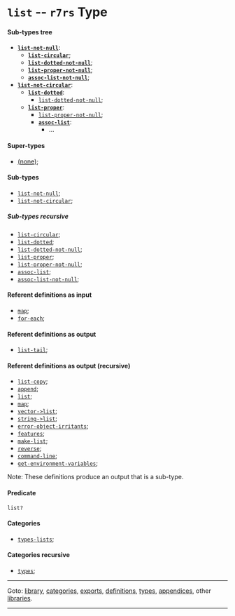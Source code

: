 

<a id='type__r7rs__list'></a>

# `list` -- `r7rs` Type


<a id='type__r7rs__list__sub-types-tree'></a>

#### Sub-types tree

* **[`list-not-null`](../../r7rs/types/list-not-null.md#type__r7rs__list-not-null)**:
  * **[`list-circular`](../../r7rs/types/list-circular.md#type__r7rs__list-circular)**;
  * **[`list-dotted-not-null`](../../r7rs/types/list-dotted-not-null.md#type__r7rs__list-dotted-not-null)**;
  * **[`list-proper-not-null`](../../r7rs/types/list-proper-not-null.md#type__r7rs__list-proper-not-null)**;
  * **[`assoc-list-not-null`](../../r7rs/types/assoc-list-not-null.md#type__r7rs__assoc-list-not-null)**;
* **[`list-not-circular`](../../r7rs/types/list-not-circular.md#type__r7rs__list-not-circular)**:
  * **[`list-dotted`](../../r7rs/types/list-dotted.md#type__r7rs__list-dotted)**:
    * [`list-dotted-not-null`](../../r7rs/types/list-dotted-not-null.md#type__r7rs__list-dotted-not-null);
  * **[`list-proper`](../../r7rs/types/list-proper.md#type__r7rs__list-proper)**:
    * [`list-proper-not-null`](../../r7rs/types/list-proper-not-null.md#type__r7rs__list-proper-not-null);
    * **[`assoc-list`](../../r7rs/types/assoc-list.md#type__r7rs__assoc-list)**:
      * ...


<a id='type__r7rs__list__super-types'></a>

#### Super-types

 * [(none)](../../r7rs/types/_index.md#toc__r7rs__types);


<a id='type__r7rs__list__sub-types'></a>

#### Sub-types

 * [`list-not-null`](../../r7rs/types/list-not-null.md#type__r7rs__list-not-null);
 * [`list-not-circular`](../../r7rs/types/list-not-circular.md#type__r7rs__list-not-circular);


<a id='type__r7rs__list__sub-types-recursive'></a>

##### Sub-types recursive

 * [`list-circular`](../../r7rs/types/list-circular.md#type__r7rs__list-circular);
 * [`list-dotted`](../../r7rs/types/list-dotted.md#type__r7rs__list-dotted);
 * [`list-dotted-not-null`](../../r7rs/types/list-dotted-not-null.md#type__r7rs__list-dotted-not-null);
 * [`list-proper`](../../r7rs/types/list-proper.md#type__r7rs__list-proper);
 * [`list-proper-not-null`](../../r7rs/types/list-proper-not-null.md#type__r7rs__list-proper-not-null);
 * [`assoc-list`](../../r7rs/types/assoc-list.md#type__r7rs__assoc-list);
 * [`assoc-list-not-null`](../../r7rs/types/assoc-list-not-null.md#type__r7rs__assoc-list-not-null);


<a id='type__r7rs__list__referent-definitions-input'></a>

#### Referent definitions as input

 * [`map`](../../r7rs/definitions/map.md#definition__r7rs__map);
 * [`for-each`](../../r7rs/definitions/for-each.md#definition__r7rs__for-each);


<a id='type__r7rs__list__referent-definitions-output'></a>

#### Referent definitions as output

 * [`list-tail`](../../r7rs/definitions/list-tail.md#definition__r7rs__list-tail);


<a id='type__r7rs__list__referent-definitions-output-recursive'></a>

#### Referent definitions as output (recursive)

 * [`list-copy`](../../r7rs/definitions/list-copy.md#definition__r7rs__list-copy);
 * [`append`](../../r7rs/definitions/append.md#definition__r7rs__append);
 * [`list`](../../r7rs/definitions/list.md#definition__r7rs__list);
 * [`map`](../../r7rs/definitions/map.md#definition__r7rs__map);
 * [`vector->list`](../../r7rs/definitions/vector-_3e_list.md#definition__r7rs__vector-_3e_list);
 * [`string->list`](../../r7rs/definitions/string-_3e_list.md#definition__r7rs__string-_3e_list);
 * [`error-object-irritants`](../../r7rs/definitions/error-object-irritants.md#definition__r7rs__error-object-irritants);
 * [`features`](../../r7rs/definitions/features.md#definition__r7rs__features);
 * [`make-list`](../../r7rs/definitions/make-list.md#definition__r7rs__make-list);
 * [`reverse`](../../r7rs/definitions/reverse.md#definition__r7rs__reverse);
 * [`command-line`](../../r7rs/definitions/command-line.md#definition__r7rs__command-line);
 * [`get-environment-variables`](../../r7rs/definitions/get-environment-variables.md#definition__r7rs__get-environment-variables);

Note:  These definitions produce an output that is a sub-type.


<a id='type__r7rs__list__predicate'></a>

#### Predicate

````
list?
````


<a id='type__r7rs__list__categories'></a>

#### Categories

 * [`types-lists`](../../r7rs/categories/types-lists.md#category__r7rs__types-lists);


<a id='type__r7rs__list__categories-recursive'></a>

#### Categories recursive

 * [`types`](../../r7rs/categories/types.md#category__r7rs__types);

----

Goto: [library](../../r7rs/_index.md#library__r7rs), [categories](../../r7rs/categories/_index.md#toc__r7rs__categories), [exports](../../r7rs/exports/_index.md#toc__r7rs__exports), [definitions](../../r7rs/definitions/_index.md#toc__r7rs__definitions), [types](../../r7rs/types/_index.md#toc__r7rs__types), [appendices](../../r7rs/appendices/_index.md#toc__r7rs__appendices), other [libraries](../../_libraries.md#toc__libraries).

----

